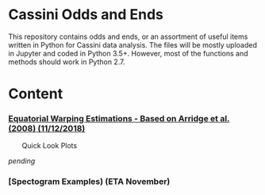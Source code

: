 # Cassini Odds and Ends 
This repository contains odds and ends, or an assortment of useful items written in Python for Cassini data analysis. The files will be mostly uploaded in Jupyter and coded in Python 3.5+. 
However, most of the functions and methods should work in Python 2.7. 

# Content
### [Equatorial Warping Estimations - Based on Arridge et al. (2008) (11/12/2018)](https://github.com/astro-abby/cassini_odds_ends/blob/master/CurrentSheet/Saturn_current_sheet_warping.ipynb)
&nbsp;&nbsp;&nbsp;&nbsp;&nbsp;&nbsp; Quick Look Plots

*pending*

### [Spectogram Examples) (ETA November)
&nbsp;&nbsp;&nbsp;&nbsp;&nbsp;&nbsp;
